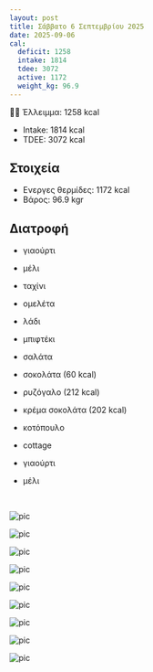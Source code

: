 ```yaml
---
layout: post
title: Σάββατο 6 Σεπτεμβρίου 2025
date: 2025-09-06
cal:
  deficit: 1258
  intake: 1814
  tdee: 3072
  active: 1172
  weight_kg: 96.9
---
```


💪🏻 Έλλειμμα: <span class="green">1258 kcal</span>

- Intake: 1814 kcal  
- TDEE: 3072 kcal  

## Στοιχεία

- Ενεργες θερμίδες: 1172 kcal
- Βάρος: 96.9 kgr

## Διατροφή

- γιαούρτι 
- μέλι
- ταχίνι


- ομελέτα
- λάδι
- μπιφτέκι
- σαλάτα
- σοκολάτα (60 kcal)

- ρυζόγαλο (212 kcal)
- κρέμα σοκολάτα (202 kcal)

- κοτόπουλο
- cottage
- γιαούρτι 
- μέλι


<br>

![pic](/pics/2025-09-06/yogurt.jpg)<br>

![pic](/pics/2025-09-06/omelete.gif)<br>

![pic](/pics/2025-09-06/chicken.jpg)<br>

![pic](/pics/2025-09-06/greens.jpg)<br>

![pic](/pics/2025-09-06/salad-1.jpg)<br>

![pic](/pics/2025-09-06/salad-2.jpg)<br>

![pic](/pics/2025-09-06/bif-1.jpg)<br>

![pic](/pics/2025-09-06/bif-2.jpg)<br>

![pic](/pics/2025-09-06/bif-3.jpg)<br>

